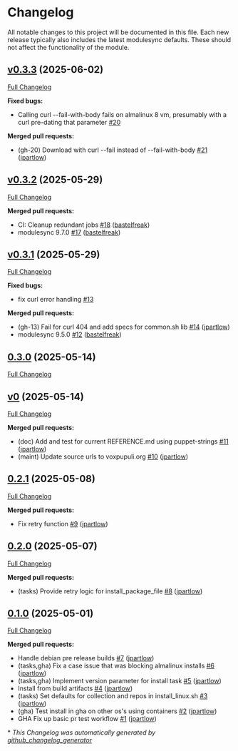 # Changelog

All notable changes to this project will be documented in this file.
Each new release typically also includes the latest modulesync defaults.
These should not affect the functionality of the module.

## [v0.3.3](https://github.com/voxpupuli/puppet-openvox_bootstrap/tree/v0.3.3) (2025-06-02)

[Full Changelog](https://github.com/voxpupuli/puppet-openvox_bootstrap/compare/v0.3.2...v0.3.3)

**Fixed bugs:**

- Calling curl --fail-with-body fails on almalinux 8 vm, presumably with a curl pre-dating that parameter [\#20](https://github.com/voxpupuli/puppet-openvox_bootstrap/issues/20)

**Merged pull requests:**

- \(gh-20\) Download with curl --fail instead of --fail-with-body [\#21](https://github.com/voxpupuli/puppet-openvox_bootstrap/pull/21) ([jpartlow](https://github.com/jpartlow))

## [v0.3.2](https://github.com/voxpupuli/puppet-openvox_bootstrap/tree/v0.3.2) (2025-05-29)

[Full Changelog](https://github.com/voxpupuli/puppet-openvox_bootstrap/compare/v0.3.1...v0.3.2)

**Merged pull requests:**

- CI: Cleanup redundant jobs [\#18](https://github.com/voxpupuli/puppet-openvox_bootstrap/pull/18) ([bastelfreak](https://github.com/bastelfreak))
- modulesync 9.7.0 [\#17](https://github.com/voxpupuli/puppet-openvox_bootstrap/pull/17) ([bastelfreak](https://github.com/bastelfreak))

## [v0.3.1](https://github.com/voxpupuli/puppet-openvox_bootstrap/tree/v0.3.1) (2025-05-29)

[Full Changelog](https://github.com/voxpupuli/puppet-openvox_bootstrap/compare/0.3.0...v0.3.1)

**Fixed bugs:**

- fix curl error handling [\#13](https://github.com/voxpupuli/puppet-openvox_bootstrap/issues/13)

**Merged pull requests:**

- \(gh-13\) Fail for curl 404 and add specs for common.sh lib [\#14](https://github.com/voxpupuli/puppet-openvox_bootstrap/pull/14) ([jpartlow](https://github.com/jpartlow))
- modulesync 9.5.0 [\#12](https://github.com/voxpupuli/puppet-openvox_bootstrap/pull/12) ([bastelfreak](https://github.com/bastelfreak))

## [0.3.0](https://github.com/voxpupuli/puppet-openvox_bootstrap/tree/0.3.0) (2025-05-14)

[Full Changelog](https://github.com/voxpupuli/puppet-openvox_bootstrap/compare/v0...0.3.0)

## [v0](https://github.com/voxpupuli/puppet-openvox_bootstrap/tree/v0) (2025-05-14)

[Full Changelog](https://github.com/voxpupuli/puppet-openvox_bootstrap/compare/0.2.1...v0)

**Merged pull requests:**

- \(doc\) Add and test for current REFERENCE.md using puppet-strings [\#11](https://github.com/voxpupuli/puppet-openvox_bootstrap/pull/11) ([jpartlow](https://github.com/jpartlow))
- \(maint\) Update source urls to voxpupuli.org [\#10](https://github.com/voxpupuli/puppet-openvox_bootstrap/pull/10) ([jpartlow](https://github.com/jpartlow))

## [0.2.1](https://github.com/voxpupuli/puppet-openvox_bootstrap/tree/0.2.1) (2025-05-08)

[Full Changelog](https://github.com/voxpupuli/puppet-openvox_bootstrap/compare/0.2.0...0.2.1)

**Merged pull requests:**

- Fix retry function [\#9](https://github.com/voxpupuli/puppet-openvox_bootstrap/pull/9) ([jpartlow](https://github.com/jpartlow))

## [0.2.0](https://github.com/voxpupuli/puppet-openvox_bootstrap/tree/0.2.0) (2025-05-07)

[Full Changelog](https://github.com/voxpupuli/puppet-openvox_bootstrap/compare/0.1.0...0.2.0)

**Merged pull requests:**

- \(tasks\) Provide retry logic for  install\_package\_file [\#8](https://github.com/voxpupuli/puppet-openvox_bootstrap/pull/8) ([jpartlow](https://github.com/jpartlow))

## [0.1.0](https://github.com/voxpupuli/puppet-openvox_bootstrap/tree/0.1.0) (2025-05-01)

[Full Changelog](https://github.com/voxpupuli/puppet-openvox_bootstrap/compare/dc87b8352087799507e9cf6d91ba5bebd0143bc2...0.1.0)

**Merged pull requests:**

- Handle debian pre release builds [\#7](https://github.com/voxpupuli/puppet-openvox_bootstrap/pull/7) ([jpartlow](https://github.com/jpartlow))
- \(tasks,gha\) Fix a case issue that was blocking almalinux installs [\#6](https://github.com/voxpupuli/puppet-openvox_bootstrap/pull/6) ([jpartlow](https://github.com/jpartlow))
- \(tasks,gha\) Implement version parameter for install task [\#5](https://github.com/voxpupuli/puppet-openvox_bootstrap/pull/5) ([jpartlow](https://github.com/jpartlow))
- Install from build artifacts [\#4](https://github.com/voxpupuli/puppet-openvox_bootstrap/pull/4) ([jpartlow](https://github.com/jpartlow))
- \(tasks\) Set defaults for collection and repos in install\_linux.sh [\#3](https://github.com/voxpupuli/puppet-openvox_bootstrap/pull/3) ([jpartlow](https://github.com/jpartlow))
- \(gha\) Test install in gha on other os's using containers [\#2](https://github.com/voxpupuli/puppet-openvox_bootstrap/pull/2) ([jpartlow](https://github.com/jpartlow))
- GHA  Fix up basic pr test workflow [\#1](https://github.com/voxpupuli/puppet-openvox_bootstrap/pull/1) ([jpartlow](https://github.com/jpartlow))



\* *This Changelog was automatically generated by [github_changelog_generator](https://github.com/github-changelog-generator/github-changelog-generator)*
